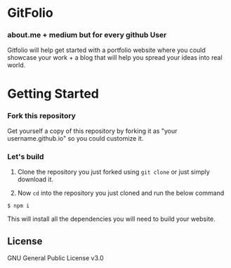 # GitFolio

### about.me + medium but for every github User

Gitfolio will help get started with a portfolio website where you could showcase your work + a blog that will help you spread your ideas into  real world.

# Getting Started

### Fork this repository

Get yourself a copy of this repository by forking it as "your username.github.io" so you could customize it.

### Let's build

1. Clone the repository you just forked using ``git clone`` or just simply download it.

2. Now ``cd`` into the repository you just cloned and run the below command

```
$ npm i
```

This will install all the dependencies you will need to build your website.


## License
GNU General Public License v3.0

